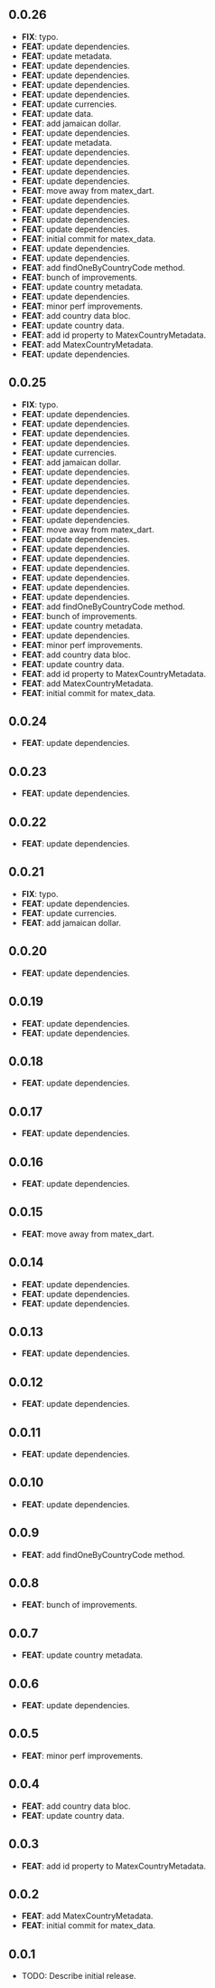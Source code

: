 ## 0.0.26

 - **FIX**: typo.
 - **FEAT**: update dependencies.
 - **FEAT**: update metadata.
 - **FEAT**: update dependencies.
 - **FEAT**: update dependencies.
 - **FEAT**: update dependencies.
 - **FEAT**: update dependencies.
 - **FEAT**: update currencies.
 - **FEAT**: update data.
 - **FEAT**: add jamaican dollar.
 - **FEAT**: update dependencies.
 - **FEAT**: update metadata.
 - **FEAT**: update dependencies.
 - **FEAT**: update dependencies.
 - **FEAT**: update dependencies.
 - **FEAT**: update dependencies.
 - **FEAT**: move away from matex_dart.
 - **FEAT**: update dependencies.
 - **FEAT**: update dependencies.
 - **FEAT**: update dependencies.
 - **FEAT**: update dependencies.
 - **FEAT**: initial commit for matex_data.
 - **FEAT**: update dependencies.
 - **FEAT**: update dependencies.
 - **FEAT**: add findOneByCountryCode method.
 - **FEAT**: bunch of improvements.
 - **FEAT**: update country metadata.
 - **FEAT**: update dependencies.
 - **FEAT**: minor perf improvements.
 - **FEAT**: add country data bloc.
 - **FEAT**: update country data.
 - **FEAT**: add id property to MatexCountryMetadata.
 - **FEAT**: add MatexCountryMetadata.
 - **FEAT**: update dependencies.

## 0.0.25

 - **FIX**: typo.
 - **FEAT**: update dependencies.
 - **FEAT**: update dependencies.
 - **FEAT**: update dependencies.
 - **FEAT**: update dependencies.
 - **FEAT**: update currencies.
 - **FEAT**: add jamaican dollar.
 - **FEAT**: update dependencies.
 - **FEAT**: update dependencies.
 - **FEAT**: update dependencies.
 - **FEAT**: update dependencies.
 - **FEAT**: update dependencies.
 - **FEAT**: update dependencies.
 - **FEAT**: move away from matex_dart.
 - **FEAT**: update dependencies.
 - **FEAT**: update dependencies.
 - **FEAT**: update dependencies.
 - **FEAT**: update dependencies.
 - **FEAT**: update dependencies.
 - **FEAT**: update dependencies.
 - **FEAT**: update dependencies.
 - **FEAT**: add findOneByCountryCode method.
 - **FEAT**: bunch of improvements.
 - **FEAT**: update country metadata.
 - **FEAT**: update dependencies.
 - **FEAT**: minor perf improvements.
 - **FEAT**: add country data bloc.
 - **FEAT**: update country data.
 - **FEAT**: add id property to MatexCountryMetadata.
 - **FEAT**: add MatexCountryMetadata.
 - **FEAT**: initial commit for matex_data.

## 0.0.24

 - **FEAT**: update dependencies.

## 0.0.23

 - **FEAT**: update dependencies.

## 0.0.22

 - **FEAT**: update dependencies.

## 0.0.21

 - **FIX**: typo.
 - **FEAT**: update dependencies.
 - **FEAT**: update currencies.
 - **FEAT**: add jamaican dollar.

## 0.0.20

 - **FEAT**: update dependencies.

## 0.0.19

 - **FEAT**: update dependencies.
 - **FEAT**: update dependencies.

## 0.0.18

 - **FEAT**: update dependencies.

## 0.0.17

 - **FEAT**: update dependencies.

## 0.0.16

 - **FEAT**: update dependencies.

## 0.0.15

 - **FEAT**: move away from matex_dart.

## 0.0.14

 - **FEAT**: update dependencies.
 - **FEAT**: update dependencies.
 - **FEAT**: update dependencies.

## 0.0.13

 - **FEAT**: update dependencies.

## 0.0.12

 - **FEAT**: update dependencies.

## 0.0.11

 - **FEAT**: update dependencies.

## 0.0.10

 - **FEAT**: update dependencies.

## 0.0.9

 - **FEAT**: add findOneByCountryCode method.

## 0.0.8

 - **FEAT**: bunch of improvements.

## 0.0.7

 - **FEAT**: update country metadata.

## 0.0.6

 - **FEAT**: update dependencies.

## 0.0.5

 - **FEAT**: minor perf improvements.

## 0.0.4

 - **FEAT**: add country data bloc.
 - **FEAT**: update country data.

## 0.0.3

 - **FEAT**: add id property to MatexCountryMetadata.

## 0.0.2

 - **FEAT**: add MatexCountryMetadata.
 - **FEAT**: initial commit for matex_data.

## 0.0.1

* TODO: Describe initial release.
